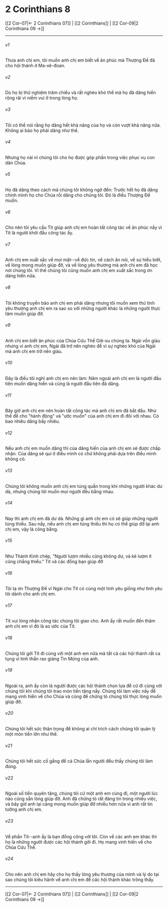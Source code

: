 # 2 Corinthians 8

[[2 Cor-07|← 2 Corinthians 07]] | [[2 Corinthians]] | [[2 Cor-09|2 Corinthians 09 →]]
***



###### v1 
Thưa anh chị em, tôi muốn anh chị em biết về ân phúc mà Thượng Đế đã cho hội thánh ở Ma-xê-đoan. 

###### v2 
Dù họ bị thử nghiệm trăm chiều và rất nghèo khó thế mà họ đã dâng hiến rộng rãi vì niềm vui ở trong lòng họ. 

###### v3 
Tôi có thể nói rằng họ dâng hết khả năng của họ và còn vượt khả năng nữa. Không ai bảo họ phải dâng như thế. 

###### v4 
Nhưng họ nài nỉ chúng tôi cho họ được góp phần trong việc phục vụ con dân Chúa. 

###### v5 
Họ đã dâng theo cách mà chúng tôi không ngờ đến: Trước hết họ đã dâng chính mình họ cho Chúa rồi dâng cho chúng tôi. Đó là điều Thượng Đế muốn. 

###### v6 
Cho nên tôi yêu cầu Tít giúp anh chị em hoàn tất công tác về ân phúc nầy vì Tít là người khởi đầu công tác ấy. 

###### v7 
Anh chị em xuất sắc về mọi mặt--về đức tin, về cách ăn nói, về sự hiểu biết, về lòng mong muốn giúp đỡ, và về lòng yêu thương mà anh chị em đã học nơi chúng tôi. Vì thế chúng tôi cũng muốn anh chị em xuất sắc trong ơn dâng hiến nữa. 

###### v8 
Tôi không truyền bảo anh chị em phải dâng nhưng tôi muốn xem thử tình yêu thương anh chị em ra sao so với những người khác là những người thực tâm muốn giúp đỡ. 

###### v9 
Anh chị em biết ân phúc của Chúa Cứu Thế Giê-xu chúng ta. Ngài vốn giàu nhưng vì anh chị em, Ngài đã trở nên nghèo để vì sự nghèo khó của Ngài mà anh chị em trở nên giàu. 

###### v10 
Đây là điều tôi nghĩ anh chị em nên làm: Năm ngoái anh chị em là người đầu tiên muốn dâng hiến và cũng là người đầu tiên đã dâng. 

###### v11 
Bây giờ anh chị em nên hoàn tất công tác mà anh chị em đã bắt đầu. Như thế để cho "hành động" và "ước muốn" của anh chị em đi đôi với nhau. Có bao nhiêu dâng bấy nhiêu. 

###### v12 
Nếu anh chị em muốn dâng thì của dâng hiến của anh chị em sẽ được chấp nhận. Của dâng sẽ quí ở điều mình có chứ không phải dựa trên điều mình không có. 

###### v13 
Chúng tôi không muốn anh chị em túng quẫn trong khi những người khác dư dả, nhưng chúng tôi muốn mọi người đều bằng nhau. 

###### v14 
Nay thì anh chị em đã dư dả. Những gì anh chị em có sẽ giúp những người túng thiếu. Sau nầy, nếu anh chị em túng thiếu thì họ có thể giúp đỡ lại anh chị em, vậy là công bằng. 

###### v15 
Như Thánh Kinh chép, "Người lượm nhiều cũng không dư, và kẻ lượm ít cũng chẳng thiếu." Tít và các đồng bạn giúp đỡ 

###### v16 
Tôi tạ ơn Thượng Đế vì Ngài cho Tít có cùng một tình yêu giống như tình yêu tôi dành cho anh chị em. 

###### v17 
Tít vui lòng nhận công tác chúng tôi giao cho. Anh ấy rất muốn đến thăm anh chị em vì đó là ao ước của Tít. 

###### v18 
Chúng tôi gởi Tít đi cùng với một anh em nữa mà tất cả các hội thánh rất ca tụng vì tinh thần rao giảng Tin Mừng của anh. 

###### v19 
Ngoài ra, anh ấy còn là người được các hội thánh chọn lựa để cử đi cùng với chúng tôi khi chúng tôi trao món tiền tặng nầy. Chúng tôi làm việc nầy để mang vinh hiển về cho Chúa và cũng để chứng tỏ chúng tôi thực lòng muốn giúp đỡ. 

###### v20 
Chúng tôi hết sức thận trọng để không ai chỉ trích cách chúng tôi quản lý một món tiền lớn như thế. 

###### v21 
Chúng tôi hết sức cố gắng để cả Chúa lẫn người đều thấy chúng tôi làm đúng. 

###### v22 
Ngoài số tiền quyên tặng, chúng tôi cử một anh em cùng đi, một người lúc nào cũng sẵn lòng giúp đỡ. Anh đã chứng tỏ rất đáng tin trong nhiều việc, và bây giờ anh lại càng mong muốn giúp đỡ nhiều hơn nữa vì anh rất tin tưởng anh chị em. 

###### v23 
Về phần Tít--anh ấy là bạn đồng công với tôi. Còn về các anh em khác thì họ là những người được các hội thánh gởi đi. Họ mang vinh hiển về cho Chúa Cứu Thế. 

###### v24 
Cho nên anh chị em hãy cho họ thấy lòng yêu thương của mình và lý do tại sao chúng tôi kiêu hãnh về anh chị em để các hội thánh khác trông thấy.

***
[[2 Cor-07|← 2 Corinthians 07]] | [[2 Corinthians]] | [[2 Cor-09|2 Corinthians 09 →]]

